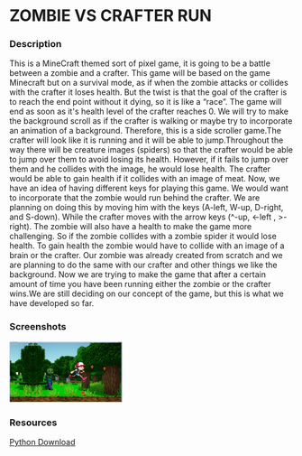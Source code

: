 <h1>ZOMBIE VS CRAFTER RUN</h1>

<h3>Description</h3>

<p>  
        This is a MineCraft themed sort of pixel game, it is going to be a battle between a zombie and a crafter. This game will be based on the game Minecraft but on a survival mode, as if when the zombie attacks or collides with the crafter it loses health. But the twist is that the goal of the crafter is to reach the end point without it dying, so it is like a “race”. The game will end as soon as it's health level of the crafter reaches 0. We will try to make the background scroll as if the crafter is walking or maybe try to incorporate an animation of a background. Therefore, this is a side scroller game.The crafter will look like it is running and it will be able to jump.Throughout the way there  will be creature images (spiders) so that the crafter would be able to jump over them to avoid losing its health. However, if it fails to jump over them and he collides with the image, he would lose health. The crafter would be able to gain health if it collides with an image of meat. Now, we have an idea of having different keys for playing this game. We would want to incorporate that the zombie would run behind the crafter. We are planning on doing this by moving him with the keys (A-left, W-up, D-right, and S-down). While the crafter moves with the arrow keys (^-up, <-left , >-right). The zombie will also have a health to make the game more challenging. So if  the zombie collides with a zombie spider it would lose health. To gain health the zombie would have to collide with an image of a brain or the crafter. Our zombie was already created from scratch and we are planning to do the same with our crafter and other things we like the background. Now we are trying to make the game that after a certain amount of time you have been running either the zombie or the crafter wins.We are still deciding on our concept of the game, but this is what we have developed so far.
    
    </p>
    
<h3>Screenshots</h3>
<img src="https://github.com/scasa0173/ZOMBIE-VS-CRAFTER-RUN/blob/master/Game%20Picture%201.png" width="200px">

<h3>Resources</h3>
<a href="https://www.python.org/downloads/"> Python Download</a>

